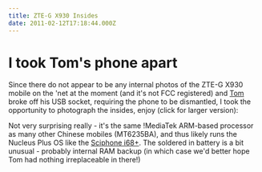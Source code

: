```yaml
---
title: ZTE-G X930 Insides
date: 2011-02-12T17:18:44.000Z
---
```

I took Tom\'s phone apart
=========================

Since there do not appear to be any internal photos of the ZTE-G X930
mobile on the \'net at the moment (and it\'s not FCC registered) and
[Tom](Thomas "wikilink") broke off his USB socket, requiring the phone
to be dismantled, I took the opportunity to photograph the insides,
enjoy (click for larger version):

[](attachment:x930-1.jpg "wikilink")

[](attachment:x930-2.jpg "wikilink")

[](attachment:x930-3.jpg "wikilink")

[](attachment:x930-4.jpg "wikilink")

Not very surprising really - it\'s the same !MediaTek ARM-based
processor as many other Chinese mobiles (MT6235BA), and thus likely runs
the Nucleus Plus OS like the [Sciphone
i68+](http://home.comcast.net/~plutarch/Sciphone-i68.html "wikilink").
The soldered in battery is a bit unusual - probably internal RAM backup
(in which case we\'d better hope Tom had nothing irreplaceable in
there!)
